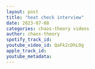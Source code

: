 ```yaml
---
layout: post
title: "heat check interview"
date: 2023-07-08
categories: chaos-theory videos
author: chaos-theory
spotify_track_id: 
youtube_video_id: QaFk2cDhLOg
apple_track_id: 
youtube_metadata: 
---
```

